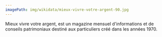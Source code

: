 ```yaml
---
imagePath: img/wikidata/mieux-vivre-votre-argent-90.jpg
---
```


Mieux vivre votre argent, est un magazine mensuel d'informations et de conseils patrimoniaux destiné aux particuliers créé dans les années 1970.
